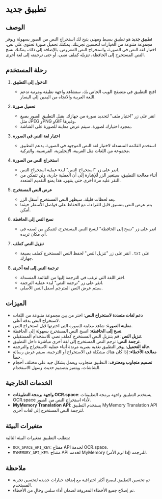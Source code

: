 # تطبيق جديد

## الوصف

**تطبيق جديد** هو تطبيق بسيط ومهني يتيح لك استخراج النص من الصور بسهولة ويوفر مجموعة متنوعة من الخيارات لتحسين تجربتك. يمكنك تحميل صورة تحتوي على نص، اختيار لغة النص في الصورة، واستخراج النص المعروض. بالإضافة إلى ذلك، يمكنك نسخ النص المستخرج إلى الحافظة، تنزيله كملف نصي، أو حتى ترجمته إلى لغة أخرى.

## رحلة المستخدم

1. **الدخول إلى التطبيق**

   - افتح التطبيق في متصفح الويب الخاص بك. ستشاهد واجهة نظيفة ومرتبة تدعم اللغة العربية والاتجاه من اليمين إلى اليسار.

2. **تحميل صورة**

   - انقر على زر "اختيار ملف" لتحديد صورة من جهازك. يقبل التطبيق الصور بصيغ مثل JPEG وPNG وGIF وغيرها.
   - بمجرد اختيارك لصورة، سيتم عرض معاينة للصورة على الشاشة.

3. **اختيار لغة النص في الصورة**

   - استخدم القائمة المنسدلة لاختيار لغة النص الموجود في الصورة. يدعم التطبيق مجموعة من اللغات مثل العربية، الإنجليزية، الفرنسية، والتركية.

4. **استخراج النص من الصورة**

   - انقر على زر "استخراج النص" لبدء عملية استخراج النص.
   - أثناء معالجة التطبيق، سيتغير الزر للإشارة إلى أن العملية جارية، ولن تتمكن من النقر عليه مرة أخرى حتى ينتهي. هذا يمنع التقديم المتعدد.

5. **عرض النص المستخرج**

   - بعد لحظات قليلة، سيظهر النص المستخرج أسفل الزر.
   - يتم عرض النص بتنسيق قابل للقراءة، مع الحفاظ على فواصل الأسطر حيثما أمكن.

6. **نسخ النص إلى الحافظة**

   - انقر على زر "نسخ إلى الحافظة" لنسخ النص المستخرج، لتتمكن من لصقه في أي مكان تريده.

7. **تنزيل النص كملف**

   - انقر على زر "تنزيل النص" لحفظ النص المستخرج كملف بصيغة `.txt` على جهازك.

8. **ترجمة النص إلى لغة أخرى**

   - اختر اللغة التي ترغب في الترجمة إليها من القائمة المنسدلة.
   - انقر على زر "ترجمة النص" لبدء عملية الترجمة.
   - سيتم عرض النص المترجم أسفل النص الأصلي.

## الميزات

- **دعم لغات متعددة لاستخراج النص**: اختر من بين مجموعة متنوعة من اللغات لاستخراج النص بدقة أعلى.
- **معاينة الصورة**: شاهد معاينة للصورة التي اخترتها قبل استخراج النص.
- **نسخ إلى الحافظة**: انسخ النص المستخرج بسهولة إلى الحافظة.
- **تنزيل النص**: قم بتنزيل النص المستخرج كملف نصي للاستخدام المستقبلي.
- **ترجمة النص**: ترجم النص المستخرج إلى لغة أخرى مباشرة داخل التطبيق.
- **حالة التحميل**: يوفر التطبيق تغذية بصرية مرتدة أثناء عملية الاستخراج والترجمة.
- **معالجة الأخطاء**: إذا كان هناك مشكلة في الاستخراج أو الترجمة، سيتم عرض رسالة خطأ.
- **تصميم متجاوب ومحترف**: التطبيق متجاوب ويعمل بشكل جيد على مختلف أحجام الشاشات، ويتميز بتصميم حديث وسهل الاستخدام.

## الخدمات الخارجية

- **واجهة برمجة التطبيقات OCR.space**: يستخدم التطبيق واجهة برمجة التطبيقات OCR.space لأداء استخراج النص من الصور.
- **MyMemory Translation API**: يستخدم التطبيق MyMemory Translation API لترجمة النص المستخرج إلى لغات أخرى.

## متغيرات البيئة

يتطلب التطبيق متغيرات البيئة التالية:

- `OCR_SPACE_API_KEY`: مفتاح API لخدمة OCR.space.
- `MYMEMORY_API_KEY`: مفتاح API لخدمة MyMemory للترجمة (إذا لزم الأمر).

## ملاحظة

- تم تحسين التطبيق ليصبح أكثر احترافية مع إضافة خيارات جديدة لتحسين تجربة المستخدم.
- تم إصلاح جميع الأخطاء المعروفة لضمان أداء سلس وخالٍ من الأخطاء.
